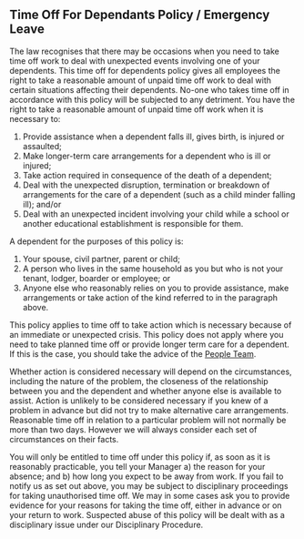 ## Time Off For Dependants Policy / Emergency Leave
The law recognises that there may be occasions when you need to take time off work to deal with unexpected
events involving one of your dependents. This time off for dependents policy gives all employees the right to take
a reasonable amount of unpaid time off work to deal with certain situations affecting their dependents. No-one who takes time off in accordance with this policy will be subjected to any detriment. You have the right to take a
reasonable amount of unpaid time off work when it is necessary to:

1. Provide assistance when a dependent falls ill, gives birth, is injured or assaulted;
2. Make longer-term care arrangements for a dependent who is ill or injured;
3. Take action required in consequence of the death of a dependent;
4. Deal with the unexpected disruption, termination or breakdown of arrangements for the care of a
dependent (such as a child minder falling ill); and/or
5. Deal with an unexpected incident involving your child while a school or another educational
establishment is responsible for them.

A dependent for the purposes of this policy is:

1. Your spouse, civil partner, parent or child;
2. A person who lives in the same household as you but who is not your tenant, lodger, boarder or
employee; or
3. Anyone else who reasonably relies on you to provide assistance, make arrangements or take action of the
kind referred to in the paragraph above.

This policy applies to time off to take action which is necessary because of an immediate or unexpected crisis. This
policy does not apply where you need to take planned time off or provide longer term care for a dependent. If this
is the case, you should take the advice of the [People Team](mailto:people@infinityworks.com).

Whether action is considered necessary will depend on the circumstances, including the nature of the problem,
the closeness of the relationship between you and the dependent and whether anyone else is available to assist.
Action is unlikely to be considered necessary if you knew of a problem in advance but did not try to make
alternative care arrangements. Reasonable time off in relation to a particular problem will not normally be more
than two days. However we will always consider each set of circumstances on their facts.

You will only be entitled to time off under this policy if, as soon as it is reasonably practicable, you tell your
Manager a) the reason for your absence; and b) how long you expect to be away from work. If you fail to notify us
as set out above, you may be subject to disciplinary proceedings for taking unauthorised time off. We may in some
cases ask you to provide evidence for your reasons for taking the time off, either in advance or on your return to
work. Suspected abuse of this policy will be dealt with as a disciplinary issue under our Disciplinary Procedure.
